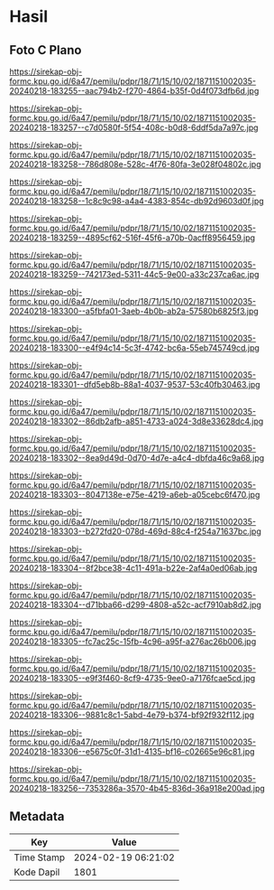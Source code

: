 # Hasil

## Foto C Plano

https://sirekap-obj-formc.kpu.go.id/6a47/pemilu/pdpr/18/71/15/10/02/1871151002035-20240218-183255--aac794b2-f270-4864-b35f-0d4f073dfb6d.jpg

https://sirekap-obj-formc.kpu.go.id/6a47/pemilu/pdpr/18/71/15/10/02/1871151002035-20240218-183257--c7d0580f-5f54-408c-b0d8-6ddf5da7a97c.jpg

https://sirekap-obj-formc.kpu.go.id/6a47/pemilu/pdpr/18/71/15/10/02/1871151002035-20240218-183258--786d808e-528c-4f76-80fa-3e028f04802c.jpg

https://sirekap-obj-formc.kpu.go.id/6a47/pemilu/pdpr/18/71/15/10/02/1871151002035-20240218-183258--1c8c9c98-a4a4-4383-854c-db92d9603d0f.jpg

https://sirekap-obj-formc.kpu.go.id/6a47/pemilu/pdpr/18/71/15/10/02/1871151002035-20240218-183259--4895cf62-516f-45f6-a70b-0acff8956459.jpg

https://sirekap-obj-formc.kpu.go.id/6a47/pemilu/pdpr/18/71/15/10/02/1871151002035-20240218-183259--742173ed-5311-44c5-9e00-a33c237ca6ac.jpg

https://sirekap-obj-formc.kpu.go.id/6a47/pemilu/pdpr/18/71/15/10/02/1871151002035-20240218-183300--a5fbfa01-3aeb-4b0b-ab2a-57580b6825f3.jpg

https://sirekap-obj-formc.kpu.go.id/6a47/pemilu/pdpr/18/71/15/10/02/1871151002035-20240218-183300--e4f94c14-5c3f-4742-bc6a-55eb745749cd.jpg

https://sirekap-obj-formc.kpu.go.id/6a47/pemilu/pdpr/18/71/15/10/02/1871151002035-20240218-183301--dfd5eb8b-88a1-4037-9537-53c40fb30463.jpg

https://sirekap-obj-formc.kpu.go.id/6a47/pemilu/pdpr/18/71/15/10/02/1871151002035-20240218-183302--86db2afb-a851-4733-a024-3d8e33628dc4.jpg

https://sirekap-obj-formc.kpu.go.id/6a47/pemilu/pdpr/18/71/15/10/02/1871151002035-20240218-183302--8ea9d49d-0d70-4d7e-a4c4-dbfda46c9a68.jpg

https://sirekap-obj-formc.kpu.go.id/6a47/pemilu/pdpr/18/71/15/10/02/1871151002035-20240218-183303--8047138e-e75e-4219-a6eb-a05cebc6f470.jpg

https://sirekap-obj-formc.kpu.go.id/6a47/pemilu/pdpr/18/71/15/10/02/1871151002035-20240218-183303--b272fd20-078d-469d-88c4-f254a71637bc.jpg

https://sirekap-obj-formc.kpu.go.id/6a47/pemilu/pdpr/18/71/15/10/02/1871151002035-20240218-183304--8f2bce38-4c11-491a-b22e-2af4a0ed06ab.jpg

https://sirekap-obj-formc.kpu.go.id/6a47/pemilu/pdpr/18/71/15/10/02/1871151002035-20240218-183304--d71bba66-d299-4808-a52c-acf7910ab8d2.jpg

https://sirekap-obj-formc.kpu.go.id/6a47/pemilu/pdpr/18/71/15/10/02/1871151002035-20240218-183305--fc7ac25c-15fb-4c96-a95f-a276ac26b006.jpg

https://sirekap-obj-formc.kpu.go.id/6a47/pemilu/pdpr/18/71/15/10/02/1871151002035-20240218-183305--e9f3f460-8cf9-4735-9ee0-a7176fcae5cd.jpg

https://sirekap-obj-formc.kpu.go.id/6a47/pemilu/pdpr/18/71/15/10/02/1871151002035-20240218-183306--9881c8c1-5abd-4e79-b374-bf92f932f112.jpg

https://sirekap-obj-formc.kpu.go.id/6a47/pemilu/pdpr/18/71/15/10/02/1871151002035-20240218-183306--e5675c0f-31d1-4135-bf16-c02665e96c81.jpg

https://sirekap-obj-formc.kpu.go.id/6a47/pemilu/pdpr/18/71/15/10/02/1871151002035-20240218-183256--7353286a-3570-4b45-836d-36a918e200ad.jpg


## Metadata

| Key        | Value               |
| ---------- | ------------------- |
| Time Stamp | 2024-02-19 06:21:02 |
| Kode Dapil | 1801                |



